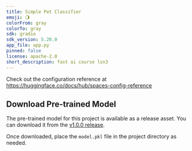 ```yaml
---
title: Simple Pet Classifier
emoji: 🌖
colorFrom: gray
colorTo: gray
sdk: gradio
sdk_version: 5.20.0
app_file: app.py
pinned: false
license: apache-2.0
short_description: fast ai course lsn3
---
```


Check out the configuration reference at https://huggingface.co/docs/hub/spaces-config-reference

## Download Pre-trained Model

The pre-trained model for this project is available as a release asset. You can download it from the [v1.0.0 release](https://github.com/codinglabsong/simple_pet_classifier/releases/tag/v1.0.0).

Once downloaded, place the `model.pkl` file in the project directory as needed.

